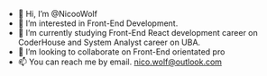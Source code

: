 - 👋 Hi, I’m @NicooWolf
- 👀 I’m interested in Front-End Development.
- 🌱 I’m currently studying Front-End React development career on CoderHouse and System Analyst career on UBA. 
- 💞️ I’m looking to collaborate on Front-End orientated pro
- 📫 You can reach me by email. nico.wolf@outlook.com

<!---
NicooWolf/NicooWolf is a ✨ special ✨ repository because its `README.md` (this file) appears on your GitHub profile.
You can click the Preview link to take a look at your changes.
--->
